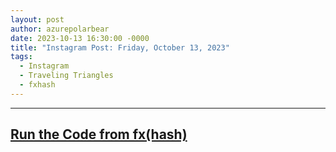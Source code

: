 ```yaml
---
layout: post
author: azurepolarbear
date: 2023-10-13 16:30:00 -0000
title: "Instagram Post: Friday, October 13, 2023"
tags:
  - Instagram
  - Traveling Triangles
  - fxhash
---
```


<!-- TODO: Embed Instagram Post -->


----


## <a href="https://gateway.fxhash2.xyz/ipfs/QmYgkvf2zBCEZKh7Xu8KNt3nbYdsAKF8RDgmwvjunRMneu/?fxhash=ood1zWxuU5VtKFhSsLpokD9LgjPMeXX3uQiefiXTPndN3ruL3NK&fxiteration=38" target="_blank" rel="noopener noreferrer">Run the Code from fx(hash)</a>
